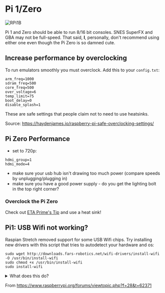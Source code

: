 # Pi 1/Zero

![RPi1B](https://res.cloudinary.com/bamf2048/image/upload/t_300px/Raspberry-Pi-3-top-down-web_bkachm.jpg)

Pi 1 and Zero should be able to run 8/16 bit consoles. SNES SuperFX and GBA may not be full-speed. That said, **I**, personally, don't recommend using either one even though the Pi Zero is so damned cute.

## Increase performance by overclocking

To run emulators smoothly you must overclock. Add this to your `config.txt`:

```sudo nano /boot/config.txt
arm_freq=1000
sdram_freq=500
core_freq=500
over_voltage=6
temp_limit=75
boot_delay=0
disable_splash=1
```

These are safe settings that people claim not to need to use heatsinks.

Source: https://haydenjames.io/raspberry-pi-safe-overclocking-settings/


## Pi Zero Performance

- set to 720p:

```sudo nano /boot/config.txt
hdmi_group=1
hdmi_mode=4
```

- make sure your usb hub isn't drawing too much power (compare speeds by unplugging/plugging in)
- make sure you have a good power supply - do you get the lighting bolt in the top right corner?

### Overclock the Pi Zero

Check out [ETA Prime's Tip](https://www.youtube.com/watch?v=3ndgLXz4e90) and use a heat sink!


## Pi1: USB Wifi not working?

Raspian Stretch removed support for some USB Wifi chips. Try installing new drivers with this script that tries
to autodetect your hardware and os:

```
sudo wget http://downloads.fars-robotics.net/wifi-drivers/install-wifi -O /usr/bin/install-wifi
sudo chmod +x /usr/bin/install-wifi
sudo install-wifi
```

<details>
<summary>What does this do?</summary>

1. download script to /usr/bin
2. make it executable
3. run it

</details>

From https://www.raspberrypi.org/forums/viewtopic.php?f=28&t=62371